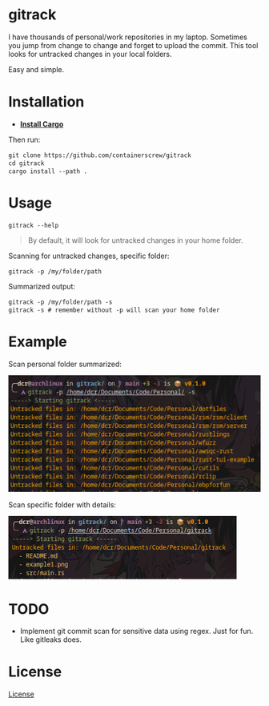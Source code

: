 # gitrack

I have thousands of personal/work repositories in my laptop. Sometimes you jump from change to change and forget to upload the commit. This tool looks for untracked changes in your local folders.

Easy and simple.

# Installation

* **[Install Cargo](https://rustup.rs/)**

Then run:

```shell
git clone https://github.com/containerscrew/gitrack
cd gitrack
cargo install --path .
```

# Usage

```shell
gitrack --help
```

> By default, it will look for untracked changes in your home folder.

Scanning for untracked changes, specific folder:

```shell
gitrack -p /my/folder/path
```

Summarized output:

```shell
gitrack -p /my/folder/path -s
gitrack -s # remember without -p will scan your home folder
```

# Example

Scan personal folder summarized:

![example1](./example1.png)

Scan specific folder with details:

![example2](./example2.png)

# TODO

* Implement git commit scan for sensitive data using regex. Just for fun. Like gitleaks does.

# License

[License](./LICENSE)